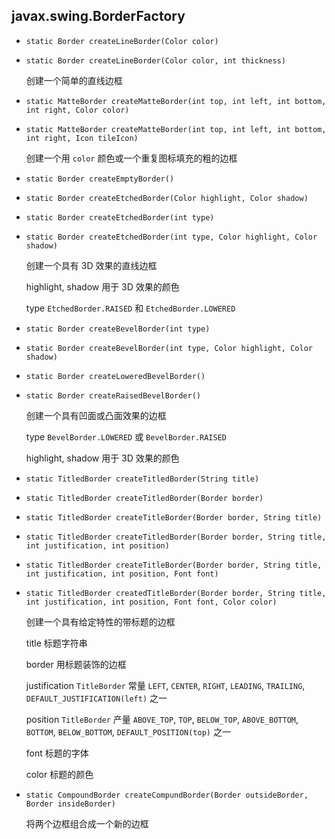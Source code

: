 ## javax.swing.BorderFactory

* `static Border createLineBorder(Color color)`

* `static Border createLineBorder(Color color, int thickness)`

    创建一个简单的直线边框
    
* `static MatteBorder createMatteBorder(int top, int left, int bottom, int right, Color color)`

* `static MatteBorder createMatteBorder(int top, int left, int bottom, int right, Icon tileIcon)`

    创建一个用 `color` 颜色或一个重复图标填充的粗的边框
    
* `static Border createEmptyBorder()`

* `static Border createEtchedBorder(Color highlight, Color shadow)`

* `static Border createEtchedBorder(int type)`

* `static Border createEtchedBorder(int type, Color highlight, Color shadow)`

    创建一个具有 3D 效果的直线边框
        
    highlight, shadow 用于 3D 效果的颜色
    
    type    `EtchedBorder.RAISED` 和 `EtchedBorder.LOWERED`
    
* `static Border createBevelBorder(int type)`

* `static Border createBevelBorder(int type, Color highlight, Color shadow)`

* `static Border createLoweredBevelBorder()`

* `static Border createRaisedBevelBorder()`

    创建一个具有凹面或凸面效果的边框
    
    type    `BevelBorder.LOWERED` 或 `BevelBorder.RAISED`
    
    highlight, shadow           用于 3D 效果的颜色
    
* `static TitledBorder createTitledBorder(String title)`
    
* `static TitledBorder createTitledBorder(Border border)`

* `static TitledBorder createTitleBorder(Border border, String title)`

* `static TitledBorder createTitledBorder(Border border, String title, int justification, int position)`

* `static TitledBorder createTitleBorder(Border border, String title, int justification, int position, Font font)`

* `static TitledBorder createdTitleBorder(Border border, String title, int justification, int position, Font font, Color color)`

    创建一个具有给定特性的带标题的边框
    
    title               标题字符串
    
    border              用标题装饰的边框
    
    justification       `TitleBorder` 常量 `LEFT`, `CENTER`, `RIGHT`, `LEADING`, `TRAILING`, `DEFAULT_JUSTIFICATION(left)` 之一
    
    position            `TitleBorder` 产量 `ABOVE_TOP`, `TOP`, `BELOW_TOP`, `ABOVE_BOTTOM`, `BOTTOM`, `BELOW_BOTTOM`, `DEFAULT_POSITION(top)` 之一
    
    font                标题的字体
    
    color               标题的颜色
    
* `static CompoundBorder createCompundBorder(Border outsideBorder, Border insideBorder)`

    将两个边框组合成一个新的边框